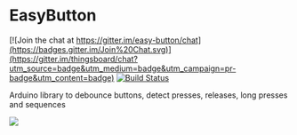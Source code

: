 # EasyButton

[![Join the chat at https://gitter.im/easy-button/chat](https://badges.gitter.im/Join%20Chat.svg)](https://gitter.im/thingsboard/chat?utm_source=badge&utm_medium=badge&utm_campaign=pr-badge&utm_content=badge)
[![Build Status](https://travis-ci.org/thingsboard/thingsboard.svg?branch=master)](https://travis-ci.org/thingsboard/thingsboard)

Arduino library to debounce buttons, detect presses, releases, long presses and sequences

![](https://dribbble.com/shots/4088042-Push-the-Button?utm_source=Clipboard_Shot&utm_campaign=emily-a-mills&utm_content=Push%20the%20Button&utm_medium=Social_Share)